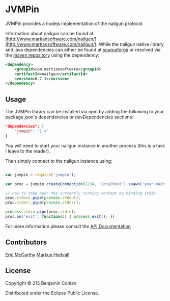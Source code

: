 # JVMPin

JVMPin provides a nodejs implementation of the nailgun protocol.

Information about nailgun can be found at
[http://www.martiansoftware.com/nailgun/](http://www.martiansoftware.com/nailgun/).
While the nailgun native library and java dependencies can either be found at
[sourceforge](http://sourceforge.net/projects/nailgun/files/nailgun/) or
resolved via the [maven repository](http://ooo-maven.googlecode.com/hg/repository) using the dependency:
```xml
<dependency>
	<groupId>com.martiansoftware</groupId>
	<artifactId>nailgun</artifactId>
	<version>0.7.1</version>
</dependency>
```

## Usage

The JVMPin library can be installed via npm by adding the following to
your package.json's dependencies or devDependencies sections:
```json
"dependencies": {
	"jvmpin": "1.x"
}

```

You will need to start your nailgun instance in another process (this is
a task I leave to the reader).

Then simply connect to the nailgun instance using:
```javascript

var jvmpin = require('jvmpin');

var proc = jvmpin.createConnection(1234, 'localhost').spawn('your.main.Class');

// now to take over the currently running context by binding stdio
proc.stdout.pipe(process.stdout);
proc.stderr.pipe(process.stderr);

process.stdin.pipe(proc.stdin);
proc.on('exit', function(c) { process.exit(); })

```

For more information please consult the [API
Documentation](https://bitbucket.org/foldr/jvmpin/raw/master/lib/jvmpin.js)

## Contributors

[Eric McCarthy](http://limulus.net/)
[Markus Hedvall](https://bitbucket.org/markushedvall/)


## License

Copyright © 215 Benjamin Conlan

Distributed under the Eclipse Public License.
